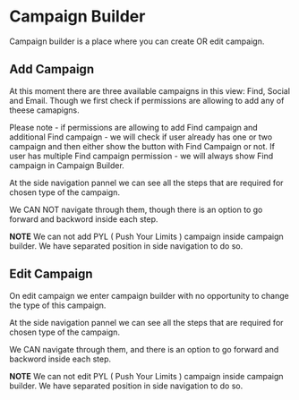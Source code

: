 # Campaign Builder

Campaign builder is a place where you can create OR edit campaign.

## Add Campaign

At this moment there are three available campaigns in this view: Find, Social and Email.
Though we first check if permissions are allowing to add any of theese camapigns.

Please note - if permissions are allowing to add Find campaign and additional Find campaign - we will check if user already has one or two campaign and then either show the button with Find Campaign or not. If user has multiple Find campaign permission - we will always show Find campaign in Campaign Builder.

At the side navigation pannel we can see all the steps that are required for chosen type of the campaign.

We CAN NOT navigate through them, though there is an option to go forward and backword inside each step.

**NOTE** We can not add PYL ( Push Your Limits ) campaign inside campaign builder. We have separated position in side navigation to do so.

## Edit Campaign

On edit campaign we enter campaign builder with no opportunity to change the type of this campaign. 

At the side navigation pannel we can see all the steps that are required for chosen type of the campaign.

We CAN navigate through them, and there is an option to go forward and backword inside each step.

**NOTE** We can not edit PYL ( Push Your Limits ) campaign inside campaign builder. We have separated position in side navigation to do so.